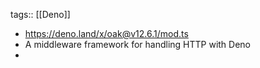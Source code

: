 tags:: [[Deno]]

- https://deno.land/x/oak@v12.6.1/mod.ts
- A middleware framework for handling HTTP with Deno
-
